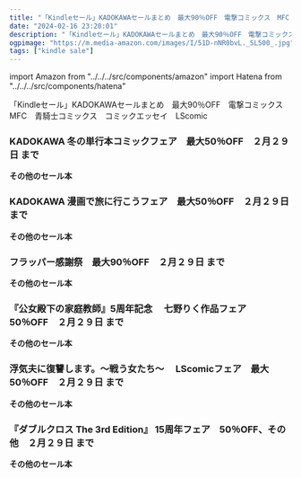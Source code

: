```yaml
---
title: "「Kindleセール」KADOKAWAセールまとめ　最大90％OFF　電撃コミックス　MFC　青騎士コミックス　コミックエッセイ　LScomic"
date: "2024-02-16 23:20:01"
description: "「Kindleセール」KADOKAWAセールまとめ　最大90％OFF　電撃コミックス　MFC　青騎士コミックス　コミックエッセイ　LScomic"
ogpimage: "https://m.media-amazon.com/images/I/51D-nNR0bvL._SL500_.jpg"
tags: ["kindle sale"]
---
```

import Amazon from "../../../src/components/amazon"
import Hatena from "../../../src/components/hatena"

「Kindleセール」KADOKAWAセールまとめ　最大90％OFF　電撃コミックス　MFC　青騎士コミックス　コミックエッセイ　LScomic



### KADOKAWA 冬の単行本コミックフェア　最大50％OFF　２月２９日 まで


<Amazon asin="B0CBP34H1K" />



<Amazon asin="B0C1MN59R5" />



<Amazon asin="B0C1J68S64" />


**その他のセール本**

<Hatena src="https://kyukyunyorituryo.github.io/kindle_sale/20240229s38837/" title=""/>

### KADOKAWA 漫画で旅に行こうフェア　最大50％OFF　２月２９日 まで


<Amazon asin="B0CHJ22H6R" />



<Amazon asin="B0CH9K7PD6" />



<Amazon asin="B0CDVVDCG8" />


**その他のセール本**

<Hatena src="https://kyukyunyorituryo.github.io/kindle_sale/20240229s38824/" title=""/>

### フラッパー感謝祭　最大90％OFF　２月２９日 まで


<Amazon asin="B00V2TERGQ" />



<Amazon asin="B082H8G5MX" />



<Amazon asin="B07NHJJXL9" />


**その他のセール本**

<Hatena src="https://kyukyunyorituryo.github.io/kindle_sale/20240229s38819/" title=""/>

### 『公女殿下の家庭教師』5周年記念　 七野りく作品フェア　50％OFF　２月２９日 まで


<Amazon asin="B09XT1Q1XD" />



<Amazon asin="B08CKKPJRK" />



<Amazon asin="B0CKKVX934" />


**その他のセール本**

<Hatena src="https://kyukyunyorituryo.github.io/kindle_sale/20240229s38816/" title=""/>

### 浮気夫に復讐します。～戦う女たち～　 LScomicフェア　最大50％OFF　２月２９日 まで


<Amazon asin="B0CLKY918V" />



<Amazon asin="B0CKVLHW9R" />



<Amazon asin="B0CK83V7SZ" />


**その他のセール本**

<Hatena src="https://kyukyunyorituryo.github.io/kindle_sale/20240229s38812/" title=""/>

### 『ダブルクロス The 3rd Edition』 15周年フェア　50％OFF、その他　２月２９日 まで


<Amazon asin="B0CK1FBTJ4" />



<Amazon asin="B0CB5CK8NY" />



<Amazon asin="B0986XK5YQ" />


**その他のセール本**

<Hatena src="https://kyukyunyorituryo.github.io/kindle_sale/20240229s38821/" title=""/>